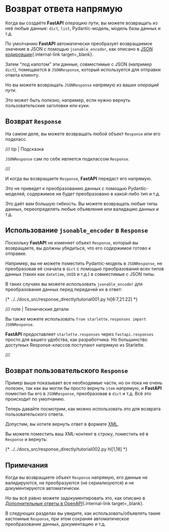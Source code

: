 # Возврат ответа напрямую

Когда вы создаёте **FastAPI** *операцию пути*, вы можете возвращать из неё любые данные: `dict`, `list`, Pydantic-модель, модель базы данных и т.д.

По умолчанию **FastAPI** автоматически преобразует возвращаемое значение в JSON с помощью `jsonable_encoder`, как описано в [JSON кодировщик](../tutorial/encoder.md){.internal-link target=_blank}.

Затем "под капотом" эти данные, совместимые с JSON (например `dict`), помещаются в `JSONResponse`, который используется для отправки ответа клиенту.

Но вы можете возвращать `JSONResponse` напрямую из ваших *операций пути*.

Это может быть полезно, например, если нужно вернуть пользовательские заголовки или куки.

## Возврат `Response`

На самом деле, вы можете возвращать любой объект `Response` или его подкласс.

/// tip | Подсказка

`JSONResponse` сам по себе является подклассом `Response`.

///

И когда вы возвращаете `Response`, **FastAPI** передаст его напрямую.

Это не приведет к преобразованию данных с помощью Pydantic-моделей, содержимое не будет преобразовано в какой-либо тип и т.д.

Это даёт вам большую гибкость. Вы можете возвращать любые типы данных, переопределять любые объявления или валидацию данных и т.д.

## Использование `jsonable_encoder` в `Response`

Поскольку **FastAPI** не изменяет объект `Response`, который вы возвращаете, вы должны убедиться, что его содержимое готово к отправке.

Например, вы не можете поместить Pydantic-модель в `JSONResponse`, не преобразовав её сначала в `dict` с помощью преобразования всех типов данных (таких как `datetime`, `UUID` и т.д.) в совместимые с JSON типы.

В таких случаях вы можете использовать `jsonable_encoder` для преобразования данных перед передачей их в ответ:

{* ../../docs_src/response_directly/tutorial001.py hl[6:7,21:22] *}

/// note | Технические детали

Вы также можете использовать `from starlette.responses import JSONResponse`.

**FastAPI** предоставляет `starlette.responses` через `fastapi.responses` просто для вашего удобства, как разработчика. Но большинство доступных Response-классов поступают напрямую из Starlette.

///

## Возврат пользовательского `Response`

Пример выше показывает все необходимые части, но он пока не очень полезен, так как вы могли бы просто вернуть `item` напрямую, и **FastAPI** поместил бы его в `JSONResponse`, преобразовав в `dict` и т.д. Всё это происходит по умолчанию.

Теперь давайте посмотрим, как можно использовать это для возврата пользовательского ответа.

Допустим, вы хотите вернуть ответ в формате <a href="https://en.wikipedia.org/wiki/XML" class="external-link" target="_blank">XML</a>.

Вы можете поместить ваш XML-контент в строку, поместить её в `Response` и вернуть:

{* ../../docs_src/response_directly/tutorial002.py hl[1,18] *}

## Примечания

Когда вы возвращаете объект `Response` напрямую, его данные не валидируются, не преобразуются (не сериализуются) и не документируются автоматически.

Но вы всё равно можете задокументировать это, как описано в [Дополнительные ответы в OpenAPI](additional-responses.md){.internal-link target=_blank}.

В следующих разделах вы увидите, как использовать/объявлять такие кастомные `Response`, при этом сохраняя автоматическое преобразование данных, документацию и т.д.
